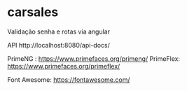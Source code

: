 # carsales


Validação senha e rotas via angular

API http://localhost:8080/api-docs/




PrimeNG : https://www.primefaces.org/primeng/
PrimeFlex: https://www.primefaces.org/primeflex/


Font Awesome: https://fontawesome.com/
